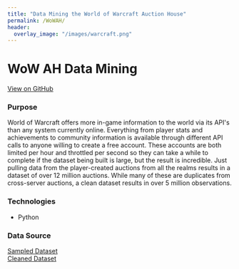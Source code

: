 ```yaml
---
title: "Data Mining the World of Warcraft Auction House"
permalink: /WoWAH/
header:
  overlay_image: "/images/warcraft.png"
---
```

# WoW AH Data Mining
[View on GitHub](https://github.com/midumass/DSC-540/tree/master/10.3) 

### Purpose
World of Warcraft offers more in-game information to the world via its API's than any system currently online. Everything from player stats and achievements to community information is available through different API calls to anyone willing to create a free account. These accounts are both limited per hour and throttled per second so they can take a while to complete if the dataset being built is large, but the result is incredible. Just pulling data from the player-created auctions from all the realms results in a dataset of over 12 million auctions. While many of these are duplicates from cross-server auctions, a clean dataset results in over 5 million observations. 

### Technologies
* Python

### Data Source
[Sampled Dataset](https://github.com/midumass/DSC-530/blob/master/10.4/ah_item_small.csv)  
[Cleaned Dataset](https://github.com/midumass/DSC-540/blob/master/10.3/Assignment_10.3_Final_HillZach.csv) 